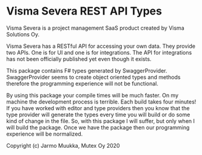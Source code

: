 # Visma Severa REST API Types

Visma Severa is a project management SaaS product created by Visma Solutions Oy.

Visma Severa has a RESTful API for accessing your own data. They provide two APIs. One is for UI and one is for integrations. The API for integrations has not been officially published yet even though it exists.

This package contains F# types generated by SwaggerProvider. SwaggerProvider seems to create object oriented types and methods therefore the programming experience will not be functional.

By using this package your compile times will be much faster. On my machine the development process is terrible. Each build takes four minutes! If you have worked with editor and type providers then you know that the type provider will generate the types every time you will build or do some kind of change in the file. So, with this package I will suffer, but only when I will build the package. Once we have the package then our programming experience will be normalized.

Copyright (c) Jarmo Muukka, Mutex Oy 2020

